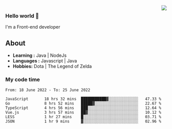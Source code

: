 <img align='right' src="https://github-readme-stats.vercel.app/api?username=jumodada&show_icons=true&theme=vue">

### Hello world 👋

I'm a Front-end developer 
    
## About
-  **Learning :** Java | NodeJs
-  **Languages :** Javascript | Java
-  **Hobbies:** Dota | The Legend of Zelda

### My code time

<!--START_SECTION:waka-->

```text
From: 18 June 2022 - To: 25 June 2022

JavaScript       18 hrs 32 mins  ███████████▓░░░░░░░░░░░░░   47.33 %
Go               8 hrs 52 mins   █████▓░░░░░░░░░░░░░░░░░░░   22.67 %
TypeScript       4 hrs 56 mins   ███░░░░░░░░░░░░░░░░░░░░░░   12.64 %
Vue.js           3 hrs 57 mins   ██▓░░░░░░░░░░░░░░░░░░░░░░   10.12 %
LESS             1 hr 27 mins    █░░░░░░░░░░░░░░░░░░░░░░░░   03.71 %
JSON             1 hr 9 mins     ▓░░░░░░░░░░░░░░░░░░░░░░░░   02.96 %
```

<!--END_SECTION:waka-->
